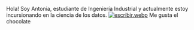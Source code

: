 Hola! Soy Antonia, estudiante de Ingeniería Industrial y actualmente estoy incursionando en la ciencia de los datos. 
[![escribir.webp](https://i.postimg.cc/63dZh94Z/escribir.webp)](https://postimg.cc/7GZbHrVP)
Me gusta el chocolate
